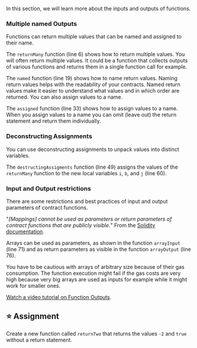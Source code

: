 In this section, we will learn more about the inputs and outputs of functions. 

### Multiple named Outputs
Functions can return multiple values that can be named and assigned to their name.

The `returnMany` function (line 6) shows how to return multiple values.
You will often return multiple values. It could be a function that collects outputs of various functions and returns them in a single function call for example. 

The `named` function (line 19) shows how to name return values.
Naming return values helps with the readability of your contracts. Named return values make it easier to understand what values and in which order are returned. You can also assign values to a name.

The `assigned` function (line 33) shows how to assign values to a name.
When you assign values to a name you can omit (leave out) the return statement and return them individually.

### Deconstructing Assignments
You can use deconstructing assignments to unpack values into distinct variables.

The `destructingAssigments` function (line 49) assigns the values of the `returnMany` function to the new local variables `i`, `b`, and `j` (line 60).

### Input and Output restrictions
There are some restrictions and best practices of input and output parameters of contract functions.

"*[Mappings] cannot be used as parameters or return parameters of contract functions that are publicly visible.*" 
From the <a href="https://docs.soliditylang.org/en/latest/types.html#mapping-types">Solidity documentation</a>.

Arrays can be used as parameters, as shown in the function `arrayInput` (line 71) and as return parameters as visible in the function `arrayOutput` (line 76).

You have to be cautious with arrays of arbitrary size because of their gas consumption. The function execution might fail if the gas costs are very high because very big arrays are used as inputs for example while it might work for smaller ones.

<a href="https://www.youtube.com/watch?v=je7dWT6bEZM" target="_blank">Watch a video tutorial on Function Outputs</a>.

## ⭐️ Assignment
Create a new function called `returnTwo` that returns the values `-2` and `true` without a return statement.
